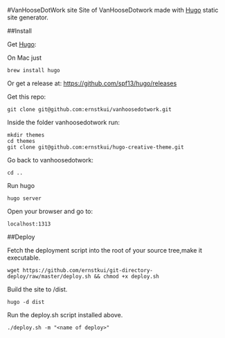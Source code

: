 #VanHooseDotWork  site
Site of VanHooseDotwork made with [Hugo](https://gohugo.io/) static site generator.

##Install

Get [Hugo](https://gohugo.io/):

On Mac just

	brew install hugo

Or get a release at: https://github.com/spf13/hugo/releases

Get this repo:

	git clone git@github.com:ernstkui/vanhoosedotwork.git

Inside the folder vanhoosedotwork run:

    mkdir themes
    cd themes
    git clone git@github.com:ernstkui/hugo-creative-theme.git

Go back to vanhoosedotwork:

	cd ..

Run hugo

	hugo server

Open your browser and go to:

	localhost:1313

##Deploy

Fetch the deployment script into the root of your source tree,make it executable.

	wget https://github.com/ernstkui/git-directory-deploy/raw/master/deploy.sh && chmod +x deploy.sh

Build the site to /dist.

	hugo -d dist

Run the deploy.sh script installed above.

	./deploy.sh -m "<name of deploy>"
